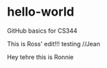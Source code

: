 # hello-world
GitHub basics for CS344


This is Ross' edit!!!
testing //Jean



Hey tehre this is Ronnie 
